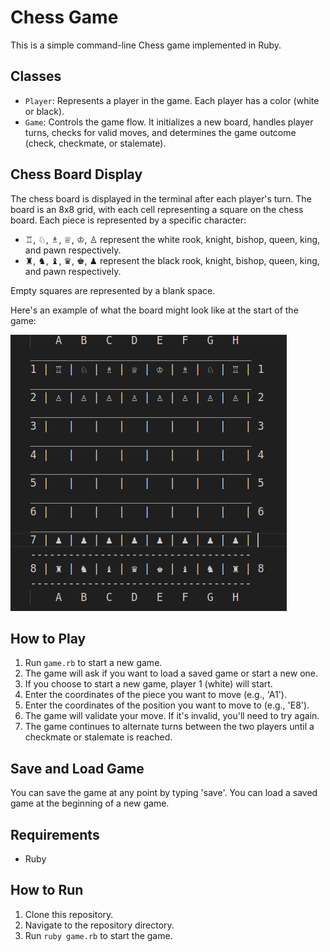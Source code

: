 # Chess Game

This is a simple command-line Chess game implemented in Ruby.

## Classes

- `Player`: Represents a player in the game. Each player has a color (white or black).
- `Game`: Controls the game flow. It initializes a new board, handles player turns, checks for valid moves, and determines the game outcome (check, checkmate, or stalemate).

## Chess Board Display

The chess board is displayed in the terminal after each player's turn. The board is an 8x8 grid, with each cell representing a square on the chess board. Each piece is represented by a specific character:

- ♖, ♘, ♗, ♕, ♔, ♙ represent the white rook, knight, bishop, queen, king, and pawn respectively.
- ♜, ♞, ♝, ♛, ♚, ♟ represent the black rook, knight, bishop, queen, king, and pawn respectively.

Empty squares are represented by a blank space.

Here's an example of what the board might look like at the start of the game:

![chess_board](chess.png)

## How to Play

1. Run `game.rb` to start a new game.
2. The game will ask if you want to load a saved game or start a new one.
3. If you choose to start a new game, player 1 (white) will start.
4. Enter the coordinates of the piece you want to move (e.g., 'A1').
5. Enter the coordinates of the position you want to move to (e.g., 'E8').
6. The game will validate your move. If it's invalid, you'll need to try again.
7. The game continues to alternate turns between the two players until a checkmate or stalemate is reached.

## Save and Load Game

You can save the game at any point by typing 'save'. You can load a saved game at the beginning of a new game.

## Requirements

- Ruby

## How to Run

1. Clone this repository.
2. Navigate to the repository directory.
3. Run `ruby game.rb` to start the game.
